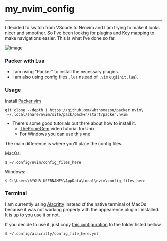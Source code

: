 # my_nvim_config
---
I decided to switch from VScode to Neovim and I am trying to make it looks nicer and smoother. 
So I've been looking for plugins and Key mapping to make navigations easier.
This is what I've done so far.

![image](https://github.com/lirajohny/my_nvim_config/assets/116104364/804c7c87-9f32-4993-aefa-bc5369960880)

### Packer with Lua
 - I am using "Packer" to install the necessary plugins.
 - I am also using config files ``.lua`` nstead of ``.vim`` e.g(``init.lua``).

 ### Usage
 Install [Packer.vim](https://github.com/wbthomason/packer.nvim)
 ```shell
 git clone --depth 1 https://github.com/wbthomason/packer.nvim\
  ~/.local/share/nvim/site/pack/packer/start/packer.nvim
 ```
- There's some good tutorials out there about how to install it.
    - [ThePrimeGem](https://github.com/wbthomason/packer.nvim) video tutorial for Unix
    - For Windows you can use [this one](https://dev.to/slydragonn/how-to-set-up-neovim-for-windows-and-linux-with-lua-and-packer-2391)

The main difference is where you'll place the config files.

MacOs:
 ```shell
 $ ~/.config/nvim/config_files_here
 ```
Windows:
 ```shell
 $ C:\Users\%YOUR_USERNAME%\AppData\Local\nvim\config_files_here
 ```

 ### Terminal
 I am currently using [Alacritty](https://github.com/alacritty/alacritty) instead of the native terminal of MacOs because it was not working properly with the appearence plugin I installed.
 It is up to you use it or not.

 If you decide to use it, just copy [this configuration](.config/alacritty) to the folder listed bellow
 ```shell
 $ ~/.config/alacritty/config_file_here.yml
 ```
